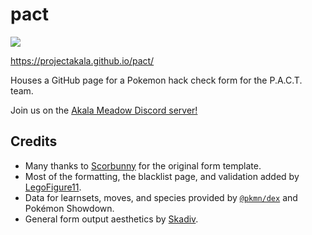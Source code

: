 # pact

[<img src="https://discord.com/api/guilds/729579925635334191/widget.png?style=shield">](https://spo.ink/moodedev)

https://projectakala.github.io/pact/

Houses a GitHub page for a Pokemon hack check form for the P.A.C.T. team.

Join us on the [Akala Meadow Discord server!](https://discord.gg/DGwfPUh)

## Credits

- Many thanks to [Scorbunny](https://github.com/Scorbunny) for the original form template.
- Most of the formatting, the blacklist page, and validation added by [LegoFigure11](https://github.com/LegoFigure11).
- Data for learnsets, moves, and species provided by [`@pkmn/dex`](https://github.com/pkmn/ps/tree/master/dex) and Pokémon Showdown.
- General form output aesthetics by [Skadiv](https://github.com/Skadiv).
